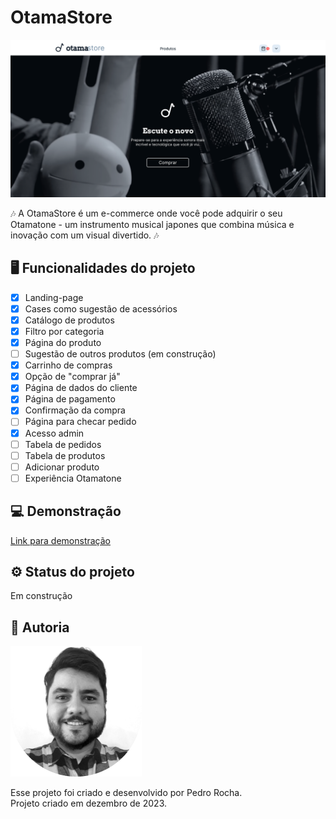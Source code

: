 # OtamaStore

![OtamaStore](./assets/social-preview.png)

🎶 A OtamaStore é um e-commerce onde você pode adquirir o seu Otamatone - um instrumento musical japones que combina música e inovação com um visual divertido. 🎶

## 🖥️ Funcionalidades do projeto

- [x] Landing-page
- [x] Cases como sugestão de acessórios
- [x] Catálogo de produtos
- [x] Filtro por categoria
- [x] Página do produto
- [ ] Sugestão de outros produtos (em construção)
- [x] Carrinho de compras
- [x] Opção de "comprar já"
- [x] Página de dados do cliente
- [x] Página de pagamento
- [x] Confirmação da compra
- [ ] Página para checar pedido
- [x] Acesso admin
- [ ] Tabela de pedidos
- [ ] Tabela de produtos
- [ ] Adicionar produto
- [ ] Experiência Otamatone

## 💻 Demonstração

[Link para demonstração](https://otama-store-project.vercel.app/index.html)

## ⚙️ Status do projeto

Em construção

## 👤 Autoria

![Pedro](./assets/author.png)

Esse projeto foi criado e desenvolvido por Pedro Rocha. <br />
Projeto criado em dezembro de 2023.
